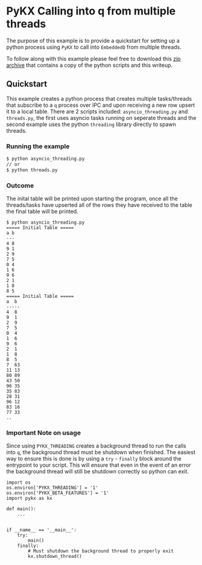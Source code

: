# PyKX Calling into q from multiple threads

The purpose of this example is to provide a quickstart for setting up a python process using `PyKX`
to call into `EmbeddedQ` from multiple threads.

To follow along with this example please feel free to download this
<a href="./archive.zip" download>zip archive</a> that contains a copy of the python scripts and this
writeup.

## Quickstart

This example creates a python process that creates multiple tasks/threads that subscribe to a `q`
process over IPC and upon receiving a new row upsert it to a local table. There are 2 scripts
included: `asyncio_threading.py` and `threads.py`, the first uses asyncio tasks running on
seperate threads and the second example uses the python `threading` library directly to spawn
threads.


### Running the example

```bash
$ python asyncio_threading.py
// or
$ python threads.py
```

### Outcome

The inital table will be printed upon starting the program, once all the threads/tasks have
upserted all of the rows they have received to the table the final table will be printed.

```
$ python asyncio_threading.py
===== Initial Table =====
a b
---
4 8
9 1
2 9
7 5
0 4
1 6
9 6
2 1
1 8
8 5
===== Initial Table =====
a  b
-----
4  8
9  1
2  9
7  5
0  4
1  6
9  6
2  1
1  8
8  5
7  63
11 13
80 89
43 50
96 35
35 83
28 31
96 12
83 16
77 33
..
```

### Important Note on usage

Since using `PYKX_THREADING` creates a background thread to run the calls into `q`, the
background thread must be shutdown when finished. The easiest way to ensure this is done is by using
a `try` - `finally` block around the entrypoint to your script. This will ensure that even in the
event of an error the background thread will still be shutdown correctly so python can exit.

```
import os
os.environ['PYKX_THREADING'] = '1'
os.environ['PYKX_BETA_FEATURES'] = '1'
import pykx as kx

def main():
    ...

    
if __name__ == '__main__':
    try:
        main()
    finally:
        # Must shutdown the background thread to properly exit
        kx.shutdown_thread()
```
